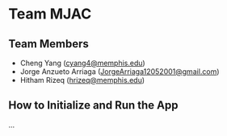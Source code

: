 # Team MJAC

## Team Members



- Cheng Yang (cyang4@memphis.edu) 
- Jorge Anzueto Arriaga (JorgeArriaga12052001@gmail.com)
- Hitham Rizeq (hrizeq@memphis.edu)



## How to Initialize and Run the App

...
